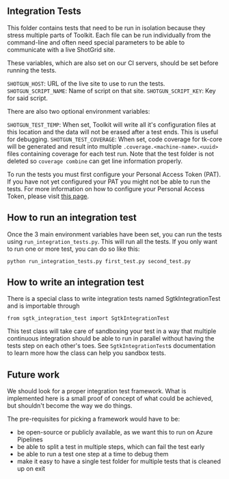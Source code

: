 Integration Tests
-----------------

This folder contains tests that need to be run in isolation because they stress multiple parts of Toolkit. Each file can be run individually from the command-line and often need special parameters to be able to communicate with a live ShotGrid site.

These variables, which are also set on our CI servers, should be set before running the tests.

`SHOTGUN_HOST`: URL of the live site to use to run the tests.
`SHOTGUN_SCRIPT_NAME`: Name of script on that site.
`SHOTGUN_SCRIPT_KEY`: Key for said script.

There are also two optional environment variables:

`SHOTGUN_TEST_TEMP`: When set, Toolkit will write all it's configuration files at this location and the data will not be erased after a test ends. This is useful for debugging.
`SHOTGUN_TEST_COVERAGE`: When set, code coverage for tk-core will be generated and result into multiple `.coverage.<machine-name>.<uuid>` files containing coverage for each test run. Note that the test folder is not deleted so `coverage combine` can get line information properly.

To run the tests you must first configure your Personal Access Token (PAT). If you have not yet configured your PAT you might not be able to run the tests. For more information on how to configure your Personal Access Token, please visit [this page](https://knowledge.autodesk.com/support/shotgrid/learn-explore/caas/CloudHelp/cloudhelp/ENU/SG-Migration/files/mi-migration/SG-Migration-mi-migration-account-mi-end-user-account-html-html.html?us_oa=akn-us&us_si=e1612a29-78a6-4503-9349-2ec30fc72e28&us_st=Personal%20Access%20Tokens).

How to run an integration test
------------------------------
Once the 3 main environment variables have been set, you can run the tests using `run_integration_tests.py`. This will run all the tests. If you only want to run one or more test, you can do so like this:

    python run_integration_tests.py first_test.py second_test.py

How to write an integration test
--------------------------------

There is a special class to write integration tests named SgtkIntegrationTest and is importable through

    from sgtk_integration_test import SgtkIntegrationTest

This test class will take care of sandboxing your test in a way that multiple continuous integration
should be able to run in parallel without having the tests step on each other's toes. See `SgtkIntegrationTest`s
documentation to learn more how the class can help you sandbox tests.

Future work
-----------

We should look for a proper integration test framework. What is implemented here
is a small proof of concept of what could be achieved, but shouldn't become
the way we do things.

The pre-requisites for picking a framework would have to be:

- be open-source or publicly available, as we want this to run on Azure Pipelines
- be able to split a test in multiple steps, which can fail the test early
- be able to run a test one step at a time to debug them
- make it easy to have a single test folder for multiple tests that is cleaned up on exit
